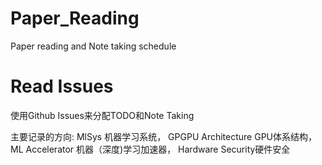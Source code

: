 # Paper_Reading
Paper reading and Note taking schedule

# Read Issues
使用Github Issues来分配TODO和Note Taking

主要记录的方向: MlSys 机器学习系统， GPGPU Architecture GPU体系结构， ML Accelerator 机器（深度)学习加速器， Hardware Security硬件安全  
